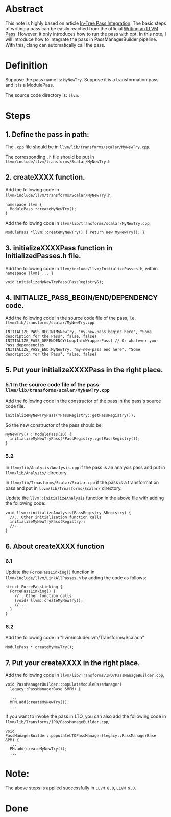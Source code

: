 # Abstract
This note is highly based on article [In-Tree Pass Integration](https://medium.com/@mshockwave/writing-llvm-pass-in-2018-part-iii-d44cd0c2c354). The basic steps of writing a pass can be easily reached from the official [Writing an LLVM Pass](http://llvm.org/docs/WritingAnLLVMPass.html). However, it only introduces how to run the pass with opt. In this note, I will introduce how to integrate the pass in PassManagerBuilder pipeline. With this, clang can automatically call the pass.

# Definition
Suppose the pass name is: `MyNewTry`. Suppose it is a transformation pass and it is a ModulePass.

The source code directory is: `llvm`.

# Steps
## 1. Define the pass in path:       
The `.cpp` file should be in `llvm/lib/transforms/scalar/MyNewTry.cpp`.

The corresponding `.h` file should be put in `llvm/include/llvm/transforms/Scalar/MyNewTry.h`

## 2. createXXXX function.
   
Add the following code in `llvm/include/llvm/transforms/Scalar/MyNewTry.h`,  

```      
namespace llvm {
  ModulePass *createMyNewTry();
}
```
      
Add the following code in `llvm/lib/transforms/scalar/MyNewTry.cpp`,

```
ModulePass *llvm::createMyNewTry() { return new MyNewTry(); }
```  
## 3. initializeXXXXPass function in InitializedPasses.h file.
Add the following code in `llvm/include/llvm/InitializePasses.h`, within `namespace llvm{ ... }`

```
void initializeMyNewTryPass(PassRegistry&);
```
## 4. INITIALIZE_PASS_BEGIN/END/DEPENDENCY code.
Add the following code in the source code file of the pass, i.e. `llvm/lib/transforms/scalar/MyNewTry.cpp`

```
INITIALIZE_PASS_BEGIN(MyNewTry, "my-new-pass begins here", "Some description for the Pass", false, false)
INITIALIZE_PASS_DEPENDENCY(LoopInfoWrapperPass) // Or whatever your Pass dependencies
INITIALIZE_PASS_END(MyNewTry, "my-new-pass end here", "Some description for the Pass", false, false)
```
## 5. Put your initializeXXXXPass in the right place.
### 5.1 In the source code file of the pass: `llvm/lib/transforms/scalar/MyNewTry.cpp`
Add the following code in the constructor of the pass in the pass's source code file. 

```
initializeMyNewTryPass(*PassRegistry::getPassRegistry());
```
      
So the new constructor of the pass should be:
```
MyNewTry() : ModulePass(ID) {
  initializeMyNewTryPass(*PassRegistry::getPassRegistry());
}
```
### 5.2 

In `llvm/lib/Analysis/Analysis.cpp` if the pass is an analysis pass and put in `llvm/lib/Analysis/` directory.

In `llvm/lib/Trnasforms/Scalar/Scalar.cpp` if the pass is a transformation pass and put in `llvm/lib/Trnasforms/Scalar/` directory.
        
Update the `llvm::initializeAnalysis` function in the above file with adding the following code:

```
void llvm::initializeAnalysis(PassRegistry &Registry) {
  //...Other initialization function calls
  initializeMyNewTryPass(Registry);
  //...
}
```
  
## 6. About createXXXX function
### 6.1 
Update the `ForcePassLinking()` function in `llvm/include/llvm/LinkAllPasses.h` by adding the code as follows:

```
struct ForcePassLinking {
  ForcePassLinking() {
    //...Other function calls
    (void) llvm::createMyNewTry();
    //...
  }
}
```
### 6.2
Add the following code in "llvm/include/llvm/Transforms/Scalar.h"

```
ModulePass * createMyNewTry();
```
## 7. Put your createXXXX in the right place.
Add the following code in `llvm/lib/Transforms/IPO/PassManageBuilder.cpp`,

```
void PassManagerBuilder::populateModulePassManager(
  legacy::PassManagerBase &MPM) {
          
  ...
  MPM.add(createMyNewTry());
  ...
```
If you want to invoke the pass in LTO, you can also add the following code in `llvm/lib/Transforms/IPO/PassManageBuilder.cpp`, 
 
```
void PassManagerBuilder::populateLTOPassManager(legacy::PassManagerBase &PM) {
  ...
  PM.add(createMyNewTry());
  ...
```
# Note:
The above steps is applied successfully in `LLVM 8.0`, `LLVM 9.0`.
# Done

